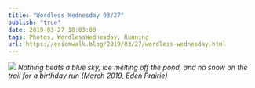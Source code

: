 ```yaml
---
title: "Wordless Wednesday 03/27"
publish: "true"
date: 2019-03-27 18:03:00
tags: Photos, WordlessWednesday, Running
url: https://ericmwalk.blog/2019/03/27/wordless-wednesday.html
---
```


![](https://ericmwalk.blog/uploads/2021/477b07eefa.jpg)
*Nothing beats a blue sky, ice melting off the pond, and no snow on the trail for a birthday run (March 2019, Eden Prairie)*